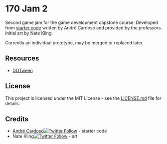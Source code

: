 # 170 Jam 2
Second game jam for the game development capstone course. Developed from [starter code](https://github.com/mixandjam/Celeste-Movement) written by André Cardoso and provided by the professors. Initial art by Nate Kling.

Currently an individual prototype, may be merged or replaced later.

## Resources
- [DOTween](http://dotween.demigiant.com/)

## License
This project is licensed under the MIT License - see the [LICENSE.md](LICENSE.md) file for details.

## Credits
- [André Cardoso](https://github.com/andremc)[![Twitter Follow](https://img.shields.io/twitter/follow/andre_mc.svg?style=social)](https://twitter.com/andre_mc) - starter code
- Nate Kling[![Twitter Follow](https://img.shields.io/twitter/follow/natekling.svg?style=social)](https://twitter.com/natekling) - art